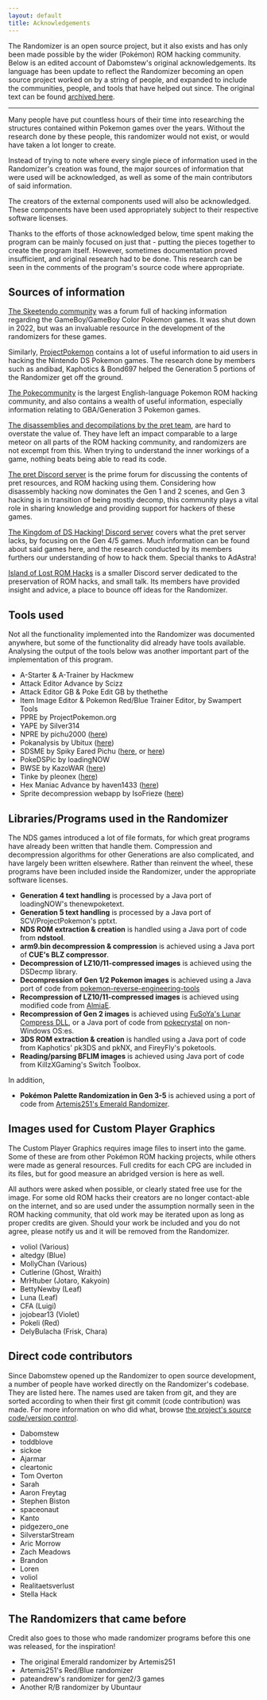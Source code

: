 ```yaml
---
layout: default
title: Acknowledgements
---
```


The Randomizer is an open source project, but it also exists and has only been made possible by the wider (Pokémon) ROM hacking community. Below is an edited account of Dabomstew's original acknowledgements. Its language has been update to reflect the Randomizer becoming an open source project worked on by a string of people, and expanded to include the communities, people, and tools that have helped out since. The original text can be found [archived here](https://web.archive.org/web/20240110170403/https://pokehacks.dabomstew.com/randomizer/acks.php).

---

Many people have put countless hours of their time into researching the structures contained within Pokemon games over the years. Without the research done by these people, this randomizer would not exist, or would have taken a lot longer to create.

Instead of trying to note where every single piece of information used in the Randomizer's creation was found, the major sources of information that were used will be acknowledged, as well as some of the main contributors of said information.

The creators of the external components used will also be acknowledged. These components have been used appropriately subject to their respective software licenses.

Thanks to the efforts of those acknowledged below, time spent making the program can be mainly focused on just that - putting the pieces together to create the program itself. However, sometimes documentation proved insufficient, and original research had to be done. This research can be seen in the comments of the program's source code where appropriate.

## Sources of information

[The Skeetendo community](https://web.archive.org/web/20220929151130/https://hax.iimarckus.org/topic/8058/) was a forum full of hacking information regarding the GameBoy/GameBoy Color Pokemon games. It was shut down in 2022, but was an invaluable resource in the development of the randomizers for these games.

Similarly, [ProjectPokemon](https://projectpokemon.org/) contains a lot of useful information to aid users in hacking the Nintendo DS Pokemon games. The research done by members such as andibad, Kaphotics & Bond697 helped the Generation 5 portions of the Randomizer get off the ground.

[The Pokecommunity](https://www.pokecommunity.com/) is the largest English-language Pokemon ROM hacking community, and also contains a wealth of useful information, especially information relating to GBA/Generation 3 Pokemon games.

[The disassemblies and decompilations by the pret team](https://pret.github.io/), are hard to overstate the value of. They have left an impact comparable to a large meteor on all parts of the ROM hacking community, and randomizers are not excempt from this. When trying to understand the inner workings of a game, nothing beats being able to read its code. 

[The pret Discord server](https://discord.com/invite/d5dubZ3) is the prime forum for discussing the contents of pret resources, and ROM hacking using them. Considering how disassembly hacking now dominates the Gen 1 and 2 scenes, and Gen 3 hacking is in transition of being mostly decomp, this community plays a vital role in sharing knowledge and providing support for hackers of these games.

[The Kingdom of DS Hacking! Discord server](https://discord.com/invite/m4XcSTB4ga) covers what the pret server lacks, by focusing on the Gen 4/5 games. Much information can be found about said games here, and the research conducted by its members furthers our understanding of how to hack them. Special thanks to AdAstra!

[Island of Lost ROM Hacks](https://discord.gg/NrPDYB2mtW) is a smaller Discord server dedicated to the preservation of ROM hacks, and small talk. Its members have provided insight and advice, a place to bounce off ideas for the Randomizer.

## Tools used

Not all the functionality implemented into the Randomizer was documented anywhere, but some of the functionality did already have tools available. Analysing the output of the tools below was another important part of the implementation of this program.

- A-Starter & A-Trainer by Hackmew
- Attack Editor Advance by Scizz
- Attack Editor GB & Poke Edit GB by thethethe
- Item Image Editor & Pokemon Red/Blue Trainer Editor, by Swampert Tools
- PPRE by ProjectPokemon.org
- YAPE by Silver314
- NPRE by pichu2000 ([here](https://code.google.com/archive/p/nintendo-pokemon-rom-editor/))
- Pokanalysis by Ubitux ([here](https://github.com/ubitux/pokanalysis))
- SDSME by Spiky Eared Pichu ([here](https://projectpokemon.org/home/files/file/2099-spikys-ds-map-editor-sdsme/), or [here](https://github.com/Skareeg/SDSME))
- PokeDSPic by loadingNOW
- BWSE by KazoWAR ([here](https://projectpokemon.org/home/forums/topic/13424-kazos-bw-tools/))
- Tinke by pleonex ([here](https://github.com/pleonex/tinke))
- Hex Maniac Advance by haven1433 ([here](https://github.com/haven1433/HexManiacAdvance))
- Sprite decompression webapp by IsoFrieze ([here](https://rgmechex.com/tech/gen1decompress.html)) 

## Libraries/Programs used in the Randomizer

The NDS games introduced a lot of file formats, for which great programs have already been written that handle them. Compression and decompression algorithms for other Generations are also complicated, and have largely been written elsewhere. Rather than reinvent the wheel, these programs have been included inside the Randomizer, under the appropriate software licenses.

- **Generation 4 text handling** is processed by a Java port of loadingNOW's thenewpoketext.
- **Generation 5 text handling** is processed by a Java port of SCV/ProjectPokemon's pptxt.
- **NDS ROM extraction & creation** is handled using a Java port of code from **ndstool**.
- **arm9.bin decompression & compression** is achieved using a Java port of **CUE's BLZ compressor**.
- **Decompression of LZ10/11-compressed images** is achieved using the DSDecmp library.
- **Decompression of Gen 1/2 Pokemon images** is achieved using a Java port of code from [pokemon-reverse-engineering-tools](https://github.com/pret/pokemon-reverse-engineering-tools)
- **Recompression of LZ10/11-compressed images** is achieved using modified code from [AlmiaE](https://github.com/SunakazeKun/AlmiaE).
- **Recompression of Gen 2 images** is achieved using [FuSoYa's Lunar Compress DLL](https://fusoya.eludevisibility.org/lc/index.html), or a Java port of code from [pokecrystal](https://github.com/pret/pokecrystal) on non-Windows OS:es. 
- **3DS ROM extraction & creation** is handled using a Java port of code from Kaphotics' pk3DS and pkNX, and FireyFly's poketools.
- **Reading/parsing BFLIM images** is achieved using Java port of code from KillzXGaming's Switch Toolbox.  

In addition,

- **Pokémon Palette Randomization in Gen 3-5** is achieved using a port of code from [Artemis251's Emerald Randomizer](http://artemis251.fobby.net/downloads/emerald/).

## Images used for Custom Player Graphics

The Custom Player Graphics requires image files to insert into the game. Some of these are from other Pokémon ROM hacking projects, while others were made as general resources. Full credits for each CPG are included in its files, but for good measure an abridged version is here as well. 

All authors were asked when possible, or clearly stated free use for the image. For some old ROM hacks their creators are no longer contact-able on the internet, and so are used under the assumption normally seen in the ROM hacking community, that old work may be iterated upon as long as proper credits are given. Should your work be included and you do not agree, please notify us and it will be removed from the Randomizer.

- voliol (Various)
- altedgy (Blue)
- MollyChan (Various)
- Cutlerine (Ghost, Wraith)
- MrHtuber (Jotaro, Kakyoin)
- BettyNewby (Leaf)
- Luna (Leaf)
- CFA (Luigi)
- jojobear13 (Violet)
- Pokeli (Red)
- DelyBulacha (Frisk, Chara)

## Direct code contributors

Since Dabomstew opened up the Randomizer to open source development, a number of people have worked directly on the Randomizer's codebase. They are listed here. The names used are taken from git, and they are sorted according to when their first git commit (code contribution) was made. For more information on who did what, browse [the project's source code/version control](https://github.com/upr-fvx/universal-pokemon-randomizer-fvx).

- Dabomstew 
- toddblove 
- sickoe 
- Ajarmar 
- cleartonic 
- Tom Overton 
- Sarah 
- Aaron Freytag 
- Stephen Biston 
- spaceonaut
- Kanto 
- pidgezero_one
- SilverstarStream 
- Aric Morrow 
- Zach Meadows 
- Brandon 
- Loren
- voliol
- Realitaetsverlust 
- Stella Hack 

<!--- "Randomizer" is intentionally capitalized in this subheading. Normally on this website it is only capitalized while referring to the UPR, while the concept or randomizers is not. However, here we are paying respects and thus following the "capitalization means respect" principle. Plus Dabomstew capitalized it this way lol.-->
## The Randomizers that came before 

Credit also goes to those who made randomizer programs before this one was released, for the inspiration!

- The original Emerald randomizer by Artemis251
- Artemis251's Red/Blue randomizer
- pateandrew's randomizer for gen2/3 games
- Another R/B randomizer by Ubuntaur
